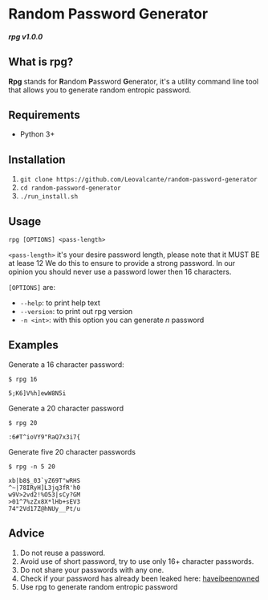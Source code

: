 # Random Password Generator
#### *rpg v1.0.0*

## What is rpg?
**Rpg** stands for **R**andom **P**assword **G**enerator, it's a utility command line tool that allows you to generate random entropic password.

## Requirements
- Python 3+

## Installation
1. `git clone https://github.com/Leovalcante/random-password-generator`
2. `cd random-password-generator`
3. `./run_install.sh`


## Usage
`rpg [OPTIONS] <pass-length>`

`<pass-length>` it's your desire password length, please note that it MUST BE at lease 12
We do this to ensure to provide a strong password.
In our opinion you should never use a password lower then 16 characters.

`[OPTIONS]` are:

- `--help`: to print help text
- `--version`: to print out rpg version
- `-n <int>`: with this option you can generate *n* password

## Examples
Generate a 16 character password:
```
$ rpg 16

5;K6]V%h]ewW8N5i
```

Generate a 20 character password
```
$ rpg 20

:6#T^ioVY9"RaQ7x3i7{
```

Generate five 20 character passwords
```
$ rpg -n 5 20

xb|b8$_03`yZ69T"wRHS
^~|78IRyH]L3jq3fR'h0
w9V>2vd2!%O53|sCy?GM
>01^7%zZx8X*lHb+sEV3
74"2Vd17Z@hNUy__Pt/u
```


## Advice
1. Do not reuse a password.
2. Avoid use of short password, try to use only 16+ character passwords.
3. Do not share your passwords with any one.
4. Check if your password has already been leaked here: [haveibeenpwned](https://haveibeenpwned.com/Passwords)
5. Use rpg to generate random entropic password
